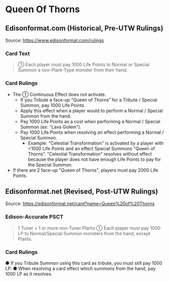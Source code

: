 # Queen Of Thorns

## Edisonformat.com (Historical, Pre-UTW Rulings)

Source: https://www.edisonformat.com/rulings

### Card Text

> ① Each player must pay 1000 Life Points to Normal or Special Summon a non-Plant-Type monster from their hand.

### Card Rulings

*   The ① Continuous Effect does not activate.
    *   If you Tribute a face-up “Queen of Thorns” for a Tribute / Special Summon, pay 1000 Life Points.
    *   Apply this effect when a player would to perform a Normal / Special Summon from the hand.
    *   Pay 1000 Life Points as a cost when performing a Normal / Special Summon (ex: "Lava Golem").
    *   Pay 1000 Life Points when resolving an effect performing a Normal / Special Summon.
        *   Example: "Celestial Transformation" is activated by a player with <1000 Life Points and an effect Special Summons "Queen of Thorns". "Celestial Transformation" resolves without effect because the player does not have enough Life Points to pay for the Special Summon.
*   If there are 2 face-up "Queen of Thorns", players must pay 2000 Life Points.

## Edisonformat.net (Revised, Post-UTW Rulings)

Source: https://edisonformat.net/card?name=Queen%20of%20Thorns

### Edison-Accurate PSCT

> 1 Tuner + 1 or more non-Tuner Plants
> ① Each player must pay 1000 LP to Normal/Special Summon monsters from the hand, except Plants.

### Card Rulings

● If you Tribute Summon using this card as tribute, you must still pay 1000 LP.
● When resolving a card effect which summons from the hand, pay 1000 LP as it resolves.
            
